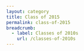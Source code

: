 ```yaml
---
layout: category
title: Class of 2015
permalink: class-of-2015
breadcrumb:
  - label: Classes of 2010s
    url: /classes-of-2010s
---
```

